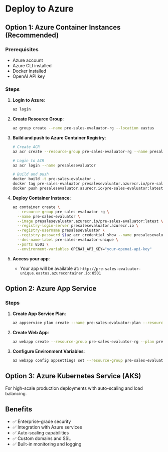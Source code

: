 # Deploy to Azure

## Option 1: Azure Container Instances (Recommended)

### Prerequisites
- Azure account
- Azure CLI installed
- Docker installed
- OpenAI API key

### Steps

1. **Login to Azure**:
   ```bash
   az login
   ```

2. **Create Resource Group**:
   ```bash
   az group create --name pre-sales-evaluator-rg --location eastus
   ```

3. **Build and push to Azure Container Registry**:
   ```bash
   # Create ACR
   az acr create --resource-group pre-sales-evaluator-rg --name presalesevaluator --sku Basic
   
   # Login to ACR
   az acr login --name presalesevaluator
   
   # Build and push
   docker build -t pre-sales-evaluator .
   docker tag pre-sales-evaluator presalesevaluator.azurecr.io/pre-sales-evaluator:latest
   docker push presalesevaluator.azurecr.io/pre-sales-evaluator:latest
   ```

4. **Deploy Container Instance**:
   ```bash
   az container create \
     --resource-group pre-sales-evaluator-rg \
     --name pre-sales-evaluator \
     --image presalesevaluator.azurecr.io/pre-sales-evaluator:latest \
     --registry-login-server presalesevaluator.azurecr.io \
     --registry-username presalesevaluator \
     --registry-password $(az acr credential show --name presalesevaluator --query "passwords[0].value" -o tsv) \
     --dns-name-label pre-sales-evaluator-unique \
     --ports 8501 \
     --environment-variables OPENAI_API_KEY="your-openai-api-key"
   ```

5. **Access your app**:
   - Your app will be available at: `http://pre-sales-evaluator-unique.eastus.azurecontainer.io:8501`

## Option 2: Azure App Service

### Steps

1. **Create App Service Plan**:
   ```bash
   az appservice plan create --name pre-sales-evaluator-plan --resource-group pre-sales-evaluator-rg --sku B1 --is-linux
   ```

2. **Create Web App**:
   ```bash
   az webapp create --resource-group pre-sales-evaluator-rg --plan pre-sales-evaluator-plan --name pre-sales-evaluator-app --deployment-container-image-name presalesevaluator.azurecr.io/pre-sales-evaluator:latest
   ```

3. **Configure Environment Variables**:
   ```bash
   az webapp config appsettings set --resource-group pre-sales-evaluator-rg --name pre-sales-evaluator-app --settings OPENAI_API_KEY="your-openai-api-key"
   ```

## Option 3: Azure Kubernetes Service (AKS)

For high-scale production deployments with auto-scaling and load balancing.

## Benefits
- ✅ Enterprise-grade security
- ✅ Integration with Azure services
- ✅ Auto-scaling capabilities
- ✅ Custom domains and SSL
- ✅ Built-in monitoring and logging 